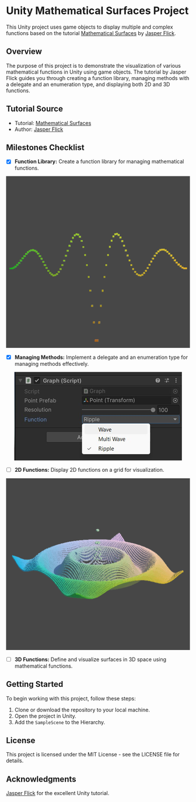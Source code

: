 # Unity Mathematical Surfaces Project

This Unity project uses game objects to display multiple and complex functions based on the tutorial [Mathematical Surfaces](https://catlikecoding.com/unity/tutorials/basics/mathematical-surfaces/) by [Jasper Flick](https://catlikecoding.com/).

## Overview

The purpose of this project is to demonstrate the visualization of various mathematical functions in Unity using game objects. The tutorial by Jasper Flick guides you through creating a function library, managing methods with a delegate and an enumeration type, and displaying both 2D and 3D functions.

## Tutorial Source

- Tutorial: [Mathematical Surfaces](https://catlikecoding.com/unity/tutorials/basics/mathematical-surfaces/)
- Author: [Jasper Flick](https://catlikecoding.com/)

## Milestones Checklist

- [x] **Function Library:** Create a function library for managing mathematical functions.

<p align="center">
    <img src="./images/functions.gif" />
</p>

- [x] **Managing Methods:** Implement a delegate and an enumeration type for managing methods effectively.

 <p align="center">
    <img src="./images/function-dropdown.jpg" />
</p>

- [ ] **2D Functions:** Display 2D functions on a grid for visualization.

 <p align="center">
    <img src="./images/ripple-xz-plane.gif" />
</p>


- [ ] **3D Functions:** Define and visualize surfaces in 3D space using mathematical functions.

## Getting Started

To begin working with this project, follow these steps:

1. Clone or download the repository to your local machine.
2. Open the project in Unity.
3. Add the `SampleScene` to the Hierarchy.

## License

This project is licensed under the MIT License - see the LICENSE file for details.

## Acknowledgments

[Jasper Flick](https://catlikecoding.com/) for the excellent Unity tutorial.

